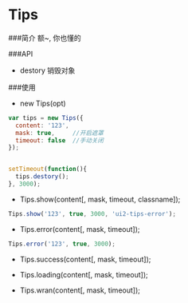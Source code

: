 Tips
=========

###简介
额~, 你也懂的

###API
* destory 销毁对象


###使用
* new Tips(opt)
```js
var tips = new Tips({
  content: '123',
  mask: true,     //开启遮罩
  timeout: false  //手动关闭
});


setTimeout(function(){
  tips.destory();
}, 3000);
```


* Tips.show(content[, mask, timeout, classname]);
```js
Tips.show('123', true, 3000, 'ui2-tips-error');
```


* Tips.error(content[, mask, timeout]);
```js
Tips.error('123', true, 3000);
```

* Tips.success(content[, mask, timeout]);

* Tips.loading(content[, mask, timeout]);

* Tips.wran(content[, mask, timeout]);
